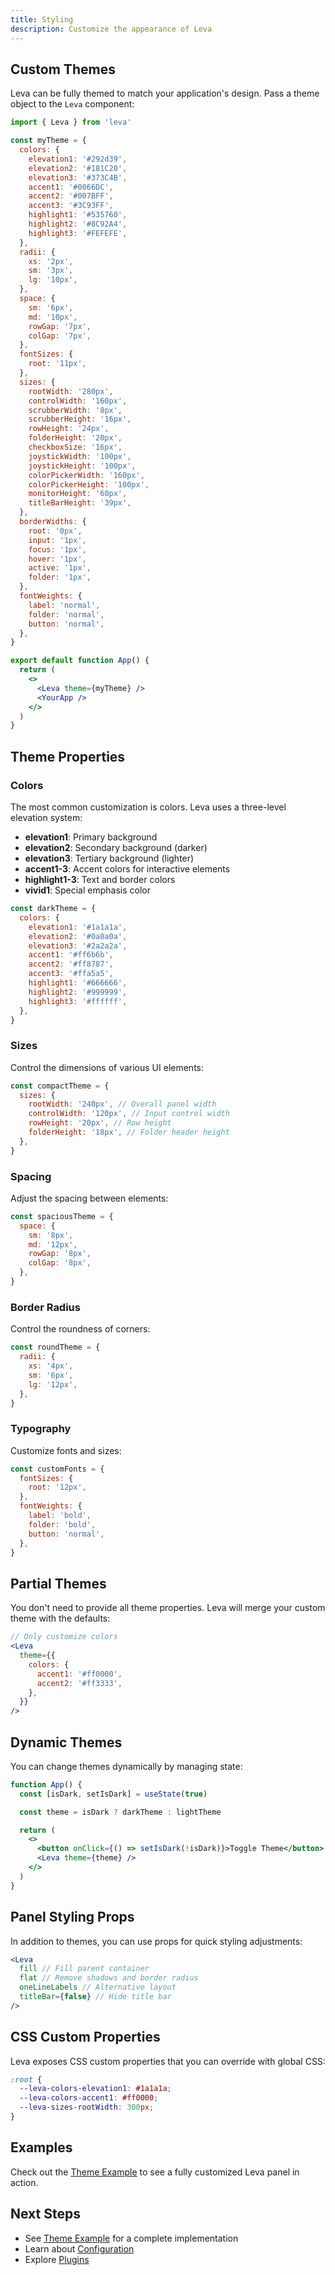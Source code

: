 ```yaml
---
title: Styling
description: Customize the appearance of Leva
---
```


## Custom Themes

Leva can be fully themed to match your application's design. Pass a theme object to the `Leva` component:

```jsx
import { Leva } from 'leva'

const myTheme = {
  colors: {
    elevation1: '#292d39',
    elevation2: '#181C20',
    elevation3: '#373C4B',
    accent1: '#0066DC',
    accent2: '#007BFF',
    accent3: '#3C93FF',
    highlight1: '#535760',
    highlight2: '#8C92A4',
    highlight3: '#FEFEFE',
  },
  radii: {
    xs: '2px',
    sm: '3px',
    lg: '10px',
  },
  space: {
    sm: '6px',
    md: '10px',
    rowGap: '7px',
    colGap: '7px',
  },
  fontSizes: {
    root: '11px',
  },
  sizes: {
    rootWidth: '280px',
    controlWidth: '160px',
    scrubberWidth: '8px',
    scrubberHeight: '16px',
    rowHeight: '24px',
    folderHeight: '20px',
    checkboxSize: '16px',
    joystickWidth: '100px',
    joystickHeight: '100px',
    colorPickerWidth: '160px',
    colorPickerHeight: '100px',
    monitorHeight: '60px',
    titleBarHeight: '39px',
  },
  borderWidths: {
    root: '0px',
    input: '1px',
    focus: '1px',
    hover: '1px',
    active: '1px',
    folder: '1px',
  },
  fontWeights: {
    label: 'normal',
    folder: 'normal',
    button: 'normal',
  },
}

export default function App() {
  return (
    <>
      <Leva theme={myTheme} />
      <YourApp />
    </>
  )
}
```

## Theme Properties

### Colors

The most common customization is colors. Leva uses a three-level elevation system:

- **elevation1**: Primary background
- **elevation2**: Secondary background (darker)
- **elevation3**: Tertiary background (lighter)
- **accent1-3**: Accent colors for interactive elements
- **highlight1-3**: Text and border colors
- **vivid1**: Special emphasis color

```jsx
const darkTheme = {
  colors: {
    elevation1: '#1a1a1a',
    elevation2: '#0a0a0a',
    elevation3: '#2a2a2a',
    accent1: '#ff6b6b',
    accent2: '#ff8787',
    accent3: '#ffa5a5',
    highlight1: '#666666',
    highlight2: '#999999',
    highlight3: '#ffffff',
  },
}
```

### Sizes

Control the dimensions of various UI elements:

```jsx
const compactTheme = {
  sizes: {
    rootWidth: '240px', // Overall panel width
    controlWidth: '120px', // Input control width
    rowHeight: '20px', // Row height
    folderHeight: '18px', // Folder header height
  },
}
```

### Spacing

Adjust the spacing between elements:

```jsx
const spaciousTheme = {
  space: {
    sm: '8px',
    md: '12px',
    rowGap: '8px',
    colGap: '8px',
  },
}
```

### Border Radius

Control the roundness of corners:

```jsx
const roundTheme = {
  radii: {
    xs: '4px',
    sm: '6px',
    lg: '12px',
  },
}
```

### Typography

Customize fonts and sizes:

```jsx
const customFonts = {
  fontSizes: {
    root: '12px',
  },
  fontWeights: {
    label: 'bold',
    folder: 'bold',
    button: 'normal',
  },
}
```

## Partial Themes

You don't need to provide all theme properties. Leva will merge your custom theme with the defaults:

```jsx
// Only customize colors
<Leva
  theme={{
    colors: {
      accent1: '#ff0000',
      accent2: '#ff3333',
    },
  }}
/>
```

## Dynamic Themes

You can change themes dynamically by managing state:

```jsx
function App() {
  const [isDark, setIsDark] = useState(true)

  const theme = isDark ? darkTheme : lightTheme

  return (
    <>
      <button onClick={() => setIsDark(!isDark)}>Toggle Theme</button>
      <Leva theme={theme} />
    </>
  )
}
```

## Panel Styling Props

In addition to themes, you can use props for quick styling adjustments:

```jsx
<Leva
  fill // Fill parent container
  flat // Remove shadows and border radius
  oneLineLabels // Alternative layout
  titleBar={false} // Hide title bar
/>
```

## CSS Custom Properties

Leva exposes CSS custom properties that you can override with global CSS:

```css
:root {
  --leva-colors-elevation1: #1a1a1a;
  --leva-colors-accent1: #ff0000;
  --leva-sizes-rootWidth: 300px;
}
```

## Examples

Check out the [Theme Example](/examples/theme/) to see a fully customized Leva panel in action.

## Next Steps

- See [Theme Example](/examples/theme/) for a complete implementation
- Learn about [Configuration](/guides/configuration/)
- Explore [Plugins](/guides/plugins/)

